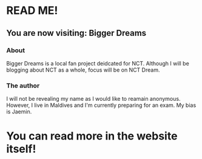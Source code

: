 # READ ME!
## You are now visiting: Bigger Dreams
### About
Bigger Dreams is a local fan project deidcated for NCT. Although I will be blogging about NCT as a whole, focus will be on NCT Dream.
### The author
I will not be revealing my name as I would like to reamain anonymous. However, I live in Maldives and I'm currently preparing for an exam. My bias is Jaemin.
# You can read more in the website itself!
